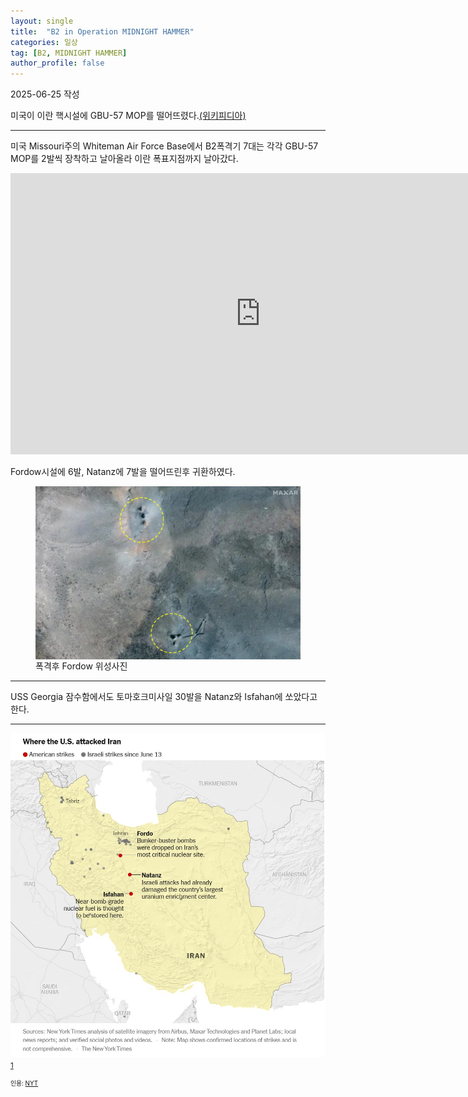 ```yaml
---
layout: single
title:  "B2 in Operation MIDNIGHT HAMMER"
categories: 일상
tag: [B2, MIDNIGHT HAMMER]
author_profile: false
---
```

<p>2025-06-25 작성</p>
<p>미국이 이란 핵시설에  GBU-57 MOP를 떨어뜨렸다.<A href="https://en.wikipedia.org/wiki/United_States_strikes_on_Iranian_nuclear_sites#Strikes">(위키피디아)</A></p>
<hr class="wp-block-separator has-alpha-channel-opacity"/>

<p>미국 Missouri주의 Whiteman Air Force Base에서 B2폭격기 7대는 각각 GBU-57 MOP를 2발씩 장착하고 날아올라 이란 폭표지점까지 날아갔다.</p>
<iframe src="https://www.dvidshub.net/video/embed/967783" width="800" height="450" frameborder="0" allowtransparency allowfullscreen></iframe>

<p>Fordow시설에 6발, Natanz에 7발을 떨어뜨린후 귀환하였다.</p>
<figure>
    <img src="/assets\images\2025-06-24-B2 in Operation MIDNIGHT HAMMER\fordow after hit.jpg" align="center">
    <figcaption>폭격후 Fordow 위성사진</figcaption>
</figure>
<hr class="wp-block-separator has-alpha-channel-opacity"/>

<p>USS Georgia 잠수함에서도 토마호크미사일 30발을 Natanz와 Isfahan에 쏘았다고 한다.</p>
<hr class="wp-block-separator has-alpha-channel-opacity"/>

<p><img src="/assets\images\2025-06-24-B2 in Operation MIDNIGHT HAMMER\target sites.jpg" align="center">
<sub><a href="#footnote1">1</a></sub>
</p>
<footer>
    <p id="footnote1" style="font-size:70%">
        인용: <a href="https://www.nytimes.com/live/2025/06/21/world/iran-israel-trump">NYT</a>
    </p>
</footer>

